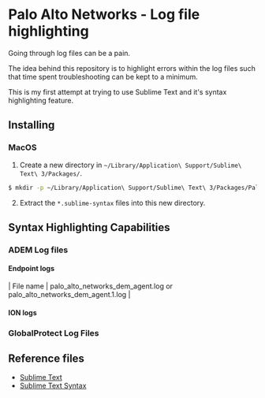 # Palo Alto Networks - Log file highlighting
Going through log files can be a pain.

The idea behind this repository is to highlight errors within the log files such that time spent troubleshooting can be kept to a minimum.

This is my first attempt at trying to use Sublime Text and it's syntax highlighting feature.

## Installing
### MacOS
1. Create a new directory in ```~/Library/Application\ Support/Sublime\ Text\ 3/Packages/```.

```bash
$ mkdir -p ~/Library/Application\ Support/Sublime\ Text\ 3/Packages/Palo\ Alto\ Networks
```

2. Extract the `*.sublime-syntax` files into this new directory.

## Syntax Highlighting Capabilities

### ADEM Log files
#### Endpoint logs


| File name | palo_alto_networks_dem_agent.log or palo_alto_networks_dem_agent.1.log |

#### ION logs


### GlobalProtect Log Files


## Reference files
* [Sublime Text](https://www.sublimetext.com)
* [Sublime Text Syntax](http://www.sublimetext.com/docs/syntax.html)

